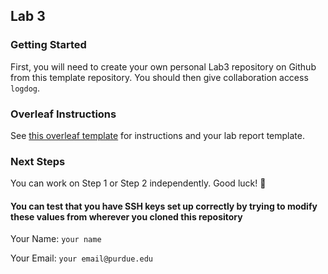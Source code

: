 ## Lab 3

### Getting Started
First, you will need to create your own personal Lab3 repository on Github from this template repository. You should then give collaboration access `logdog`.

### Overleaf Instructions
See [this overleaf template](https://www.overleaf.com/read/mwyhydwdqwpd#716360) for instructions and your lab report template.

### Next Steps
You can work on Step 1 or Step 2 independently. Good luck! 🤖

#### You can test that you have SSH keys set up correctly by trying to modify these values from wherever you cloned this repository

Your Name: `your name`

Your Email: `your email@purdue.edu`
